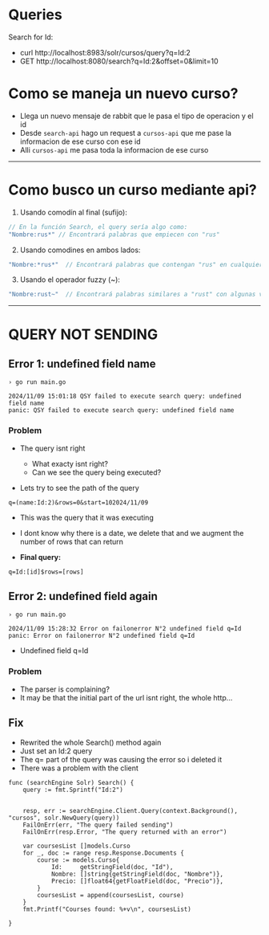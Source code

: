 # Queries

Search for Id:

- curl http://localhost:8983/solr/cursos/query\?q\=Id:2
- GET http://localhost:8080/search?q=Id:2&offset=0&limit=10

# Como se maneja un nuevo curso?

- Llega un nuevo mensaje de rabbit que le pasa el tipo de operacion y el id
- Desde `search-api` hago un request a `cursos-api` que me pase la informacion de ese curso con ese id
- Alli `cursos-api` me pasa toda la informacion de ese curso

---

# Como busco un curso mediante api?

1. Usando comodín al final (sufijo):

```go
// En la función Search, el query sería algo como:
"Nombre:rus*" // Encontrará palabras que empiecen con "rus"

```

2. Usando comodines en ambos lados:

```go
"Nombre:*rus*"  // Encontrará palabras que contengan "rus" en cualquier parte
```

3. Usando el operador fuzzy (~):

```go
"Nombre:rust~"  // Encontrará palabras similares a "rust" con algunas variaciones
```

---

# QUERY NOT SENDING

## Error 1: undefined field name

```
› go run main.go

2024/11/09 15:01:18 QSY failed to execute search query: undefined field name
panic: QSY failed to execute search query: undefined field name
```

### Problem

- The query isnt right

  - What exacty isnt right?
  - Can we see the query being executed?

- Lets try to see the path of the query

```
q=(name:Id:2)&rows=0&start=102024/11/09
```

- This was the query that it was executing
- I dont know why there is a date, we delete that and we augment the number of rows that can return

- **Final query:**

```
q=Id:[id]$rows=[rows]
```

## Error 2: undefined field again

```
› go run main.go

2024/11/09 15:28:32 Error on failonerror N°2 undefined field q=Id
panic: Error on failonerror N°2 undefined field q=Id
```

- Undefined field q=Id

### Problem

- The parser is complaining?
- It may be that the initial part of the url isnt right, the whole http...

## Fix

- Rewrited the whole Search() method again
- Just set an Id:2 query
- The q= part of the query was causing the error so i deleted it
- There was a problem with the client

```
func (searchEngine Solr) Search() {
	query := fmt.Sprintf("Id:2")


	resp, err := searchEngine.Client.Query(context.Background(), "cursos", solr.NewQuery(query))
	FailOnErr(err, "The query failed sending")
	FailOnErr(resp.Error, "The query returned with an error")

	var coursesList []models.Curso
	for _, doc := range resp.Response.Documents {
		course := models.Curso{
			Id:     getStringField(doc, "Id"),
			Nombre: []string{getStringField(doc, "Nombre")},
			Precio: []float64{getFloatField(doc, "Precio")},
		}
		coursesList = append(coursesList, course)
	}
	fmt.Printf("Courses found: %+v\n", coursesList)

}
```

